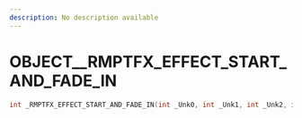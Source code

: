 ```yaml
---
description: No description available 
---
```


# OBJECT\__RMPTFX_EFFECT_START_AND_FADE_IN

```cpp
int _RMPTFX_EFFECT_START_AND_FADE_IN(int _Unk0, int _Unk1, int _Unk2, int _Unk3);
```
